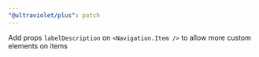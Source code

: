```yaml
---
"@ultraviolet/plus": patch
---
```


Add props `labelDescription` on `<Navigation.Item />` to allow more custom elements on items
